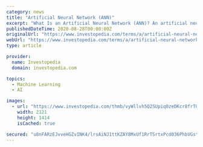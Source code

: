 ```yaml
---
category: news
title: "Artificial Neural Network (ANN)"
excerpt: "What Is an Artificial Neural Network (ANN)? An artificial neural network (ANN) is the piece of a computing system designed to simulate the way the human brain analyzes and processes information."
publishedDateTime: 2020-08-28T00:00:00Z
originalUrl: "https://www.investopedia.com/terms/a/artificial-neural-networks-ann.asp"
webUrl: "https://www.investopedia.com/terms/a/artificial-neural-networks-ann.asp"
type: article

provider:
  name: Investopedia
  domain: investopedia.com

topics:
  - Machine Learning
  - AI

images:
  - url: "https://www.investopedia.com/thmb/vyWllvh5Q2SUpiq0zeDKcr8frTQ=/2121x1414/filters:fill(auto,1)/GettyImages-1161674558-bbb1f71d068e40c9b832f2eaad4fc348.jpg"
    width: 2121
    height: 1414
    isCached: true

secured: "u8nFARzEJvveHGZvINK4/lrsAiNJ1ttKZAY8MxUf1RrTSrtxPcd036PhbVGstEjOvJ/55iiToWbPiPp+4QAdL/vHf2goHtcIcbbQJ+pKdljG7VedxQpDh9NoxGFpHdPmr/Jn9Q25ecnw/JY7PjuCGOkiDOANpLn5FbbG8yNwpLoILoLrL1VqCdkBCsm6CExidNYgMeZm6xIaD5MK+9J69w7R5eLBt95H9alrYXr91Z7hLQLxHCx0QtQOGLLoYnU/j5TbUaCvt4QiM6hzZauT+F+Jt3sneXwRJxIeiLFI8di2UE71Qn6xVj6kHph2V07Lh70nk1JZA83rmejjBj94Qpwp5SrBaNAtsJG8H0Ny2hw=;shAqvu5+v5WFtRQEPr8UEw=="
---
```


